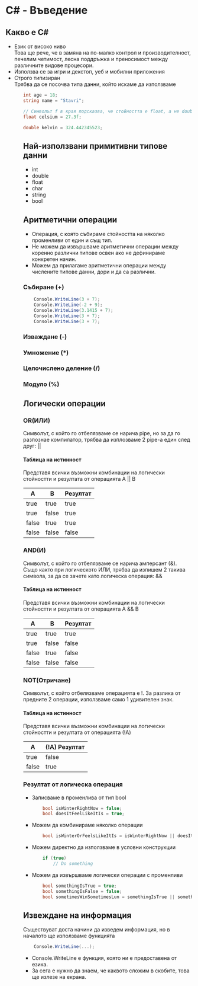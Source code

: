 # C# - Въведение

## Какво е C#
<ul>
    <li>Език от високо ниво</li>
    Това ще рече, че в замяна на по-малко контрол и производителност, печелим четимост, лесна поддръжка и преносимост между различните видове процесори.
    <li>Използва се за игри и декстоп, уеб и мобилни приложения</li>
    <li>Строго типизиран</li>
    Трябва да се посочва типа данни, който искаме да използваме
<ul>

``` c#
int age = 18;
string name = "Stavri";

// Символът f в края подсказва, че стойността е float, а не double
float celsium = 27.3f;

double kelvin = 324.442345523;
```


## Най-използвани примитивни типове данни

<ul>
    <li>int</li>
    <li>double</li>
    <li>float</li>
    <li>char</li>
    <li>string</li>
    <li>bool</li>
</ul>

## Аритметични операции
* Операция, с която събираме стойността на няколко променливи от един и същ тип.
* Не можем да извършваме аритметични операции между коренно различни типове освен ако не дефинираме конкретен начин.
* Можем да прилагаме аритметични операции между числените типове данни, дори и да са различни.

### Събиране (+)

``` c#
    Console.WriteLine(3 + 7);
    Console.WriteLine(-2 + 9);
    Console.WriteLine(3.1415 + 7);
    Console.WriteLine(3 + 7);
    Console.WriteLine(3 + 7);
```

### Изваждане (-)

### Умножение (*)

### Целочислено деление (/)

### Модуло (%)

## Логически операции

### OR(ИЛИ)
Символът, с който го отбелязваме се нарича pipe, но за да го разпознае компилатор, трябва да изплозваме 2 pipe-а един след друг:
\|\|

#### Таблица на истинност
Представя всички възможни комбинации на логически стойностти и резултата от операцията A \|\| B

| A     | B     | Резултат |
|-------|-------|----------|
| true  | true  | true     |
| true  | false | true     |
| false | true  | true     |
| false | false | false    |

### AND(И)
Символът, с който го отбелязваме се нарича амперсант (&). Също както при логическото ИЛИ, трябва да изпишем 2 такива символа, за да се зачете като логическа операция:
\&\&

#### Таблица на истинност
Представя всички възможни комбинации на логически стойностти и резултата от операцията A \&\& B

| A     | B     | Резултат |
|-------|-------|----------|
| true  | true  | true     |
| true  | false | false    |
| false | true  | false    |
| false | false | false    |

### NOT(Отричане)
Символът, с който отбелязваме операцията е !. За разлика от предните 2 операции, използваме само 1 удивителен знак.
#### Таблица на истинност

Представя всички възможни комбинации на логически стойностти и резултата от операцията (!A)

| A     | (!A) Резултат |
|-------|---------------|
| true  | false         |
| false | true          |

### Резултат от логическа операция
* Записваме в променлива от тип bool</li>
  ``` c#
      bool isWinterRightNow = false;
      bool doesItFeelLikeItIs = true;
  ```
* Можем да комбинираме няколко операции</li>
  ``` c#
      bool isWinterOrFeelsLikeItIs = isWinterRightNow || doesItFeelLikeItIs;
  ```
* Можем директно да използваме в условни конструкции </li>
  ``` c#
      if (true)
          // Do something
  ```
* Можем да извършваме логически операции с променливи</li>
  ``` c#
      bool somethingIsTrue = true;
      bool somethingIsFalse = false;
      bool sometimesWinSometimesLun = somethingIsTrue || somethingIsFalse;
  ```

## Извеждане на информация
Съществуват доста начини да изведем информация, но в началото ще използваме функцията

``` c#
    Console.WriteLine(...);
```
* Console.WriteLine е функция, която ни е предоставена от езика.
* За сега е нужно да знаем, че каквото сложим в скобите, това ще излезе на екрана.
